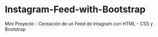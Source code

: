 # Instagram-Feed-with-Bootstrap
Mini Proyecto - Cereación de un Feed de Intagram con HTML - CSS y Bootstrap
